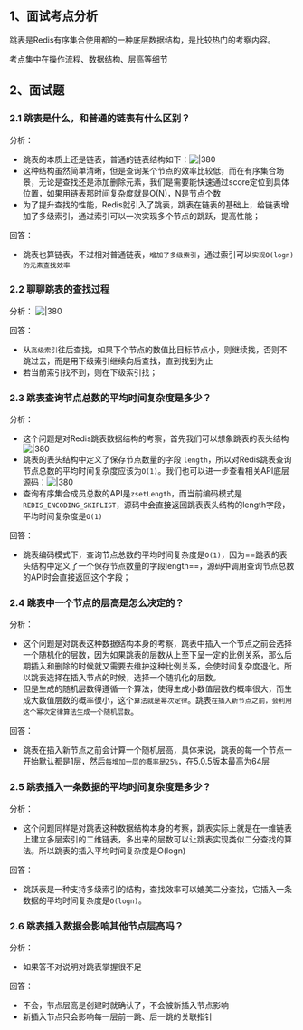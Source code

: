 
## 1、面试考点分析

跳表是Redis有序集合使用都的一种底层数据结构，是比较热门的考察内容。

考点集中在操作流程、数据结构、层高等细节

## 2、面试题

### 2.1 跳表是什么，和普通的链表有什么区别？

分析：
- 跳表的本质上还是链表，普通的链表结构如下：![|380](https://my-obsidian-image.oss-cn-guangzhou.aliyuncs.com/2024/04/d7a76e4d5d3850c368dd3a98b98420a7.png)
- 这种结构虽然简单清晰，但是查询某个节点的效率比较低，而在有序集合场景，无论是查找还是添加删除元素，我们是需要能快速通过score定位到具体位置，如果用链表那时间复杂度就是O(N)，N是节点个数
- 为了提升查找的性能，Redis就引入了跳表，跳表在链表的基础上，给链表增加了多级索引，通过索引可以一次实现多个节点的跳跃，提高性能；

回答：
- 跳表也算链表，不过相对普通链表，`增加了多级索引`，通过索引可以`实现O(logn)的元素查找效率`

### 2.2 聊聊跳表的查找过程

分析：
![|380](https://my-obsidian-image.oss-cn-guangzhou.aliyuncs.com/2024/04/72d33ba2be0176c5d31fc564d1c386aa.png)

回答：
- 从`高级索引`往后查找，如果下个节点的数值比目标节点小，则继续找，否则不跳过去，而是用下级索引继续向后查找，直到找到为止
- 若当前索引找不到，则在下级索引找；

### 2.3 跳表查询节点总数的平均时间复杂度是多少？

分析：
- 这个问题是对Redis跳表数据结构的考察，首先我们可以想象跳表的表头结构![|380](https://my-obsidian-image.oss-cn-guangzhou.aliyuncs.com/2024/04/aaef10781f0e5ce977307644695430ba.png)
- 跳表的表头结构中定义了保存节点数量的字段 `length`，所以对Redis跳表查询节点总数的平均时间复杂度应该为`O(1)`。我们也可以进一步查看相关API底层源码：![|380](https://my-obsidian-image.oss-cn-guangzhou.aliyuncs.com/2024/04/eab926447ec4e63955bed5783e70bf60.png)
- 查询有序集合成员总数的API是`zsetLength`，而当前编码模式是`REDIS_ENCODING_SKIPLIST`，源码中会直接返回跳表表头结构的length字段，平均时间复杂度是`O(1)`

回答：
- 跳表编码模式下，查询节点总数的平均时间复杂度是`O(1)`，因为==跳表的表头结构中定义了一个保存节点数量的字段length==，源码中调用查询节点总数的API时会直接返回这个字段；

### 2.4 跳表中一个节点的层高是怎么决定的？

分析：
- 这个问题是对跳表这种数据结构本身的考察，跳表中插入一个节点之前会选择一个随机化的层数，因为如果跳表的层数从上至下呈一定的比例关系，那么后期插入和删除的时候就又需要去维护这种比例关系，会使时间复杂度退化。所以跳表选择在插入节点的时候，选择一个随机化的层数。
- 但是生成的随机层数得遵循一个算法，使得生成小数值层数的概率很大，而生成大数值层数的概率很小，这个`算法就是幂次定律`。跳表`在插入新节点之前，会利用这个幂次定律算法生成一个随机层数`。

回答：
- 跳表在插入新节点之前会计算一个随机层高，具体来说，跳表的每一个节点一开始默认都是1层，然后`每增加一层的概率是25%`，在5.0.5版本最高为64层 

### 2.5 跳表插入一条数据的平均时间复杂度是多少？

分析：
- 这个问题同样是对跳表这种数据结构本身的考察，跳表实际上就是在一维链表上建立多层索引的二维链表，多出来的层数可以让跳表实现类似二分查找的算法。所以跳表的插入平均时间复杂度是O(logn)

回答：
- 跳跃表是一种支持多级索引的结构，查找效率可以媲美二分查找，它插入一条数据的平均时间复杂度是`O(logn)`。

### 2.6 跳表插入数据会影响其他节点层高吗？

分析：
- 如果答不对说明对跳表掌握很不足

回答：
- 不会，节点层高是创建时就确认了，不会被新插入节点影响
- 新插入节点只会影响每一层前一跳、后一跳的关联指针